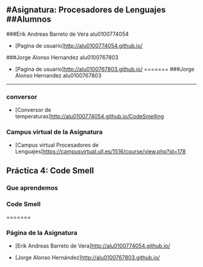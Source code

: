 #Asignatura: Procesadores de Lenguajes
##Alumnos
---
###Erik Andreas Barreto de Vera alu0100774054


* [Pagina de usuario]http://alu0100774054.github.io/

###Jorge Alonso Hernandez alu0100767803

* [Pagina de usuario]http://alu0100767803.github.io/
=======
###Jorge Alonso Hernandez alu0100767803
---
### conversor

* [Conversor de temperaturas]http://alu0100774054.github.io/CodeSmelling

### Campus virtual de la Asignatura

* [Campus virtual Procesadores de Lenguajes]https://campusvirtual.ull.es/1516/course/view.php?id=178

## Práctica 4: Code Smell

### Que aprendemos

### Code Smell
=======
### Página de la Asignatura

* [Erik Andreas Barreto de Vera]http://alu0100774054.github.io/

* [Jorge Alonso Hernández]http://alu0100767803.github.io/
